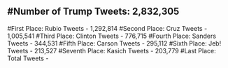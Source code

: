 #Number of Trump Tweets: 2,832,305
---
#First Place: Rubio Tweets - 1,292,814
#Second Place: Cruz Tweets - 1,005,541
#Third Place: Clinton Tweets - 776,715
#Fourth Place: Sanders Tweets - 344,531
#Fifth Place: Carson Tweets - 295,112
#Sixth Place: Jeb! Tweets - 213,527
#Seventh Place: Kasich Tweets - 203,779
#Last Place: Total Tweets -  
